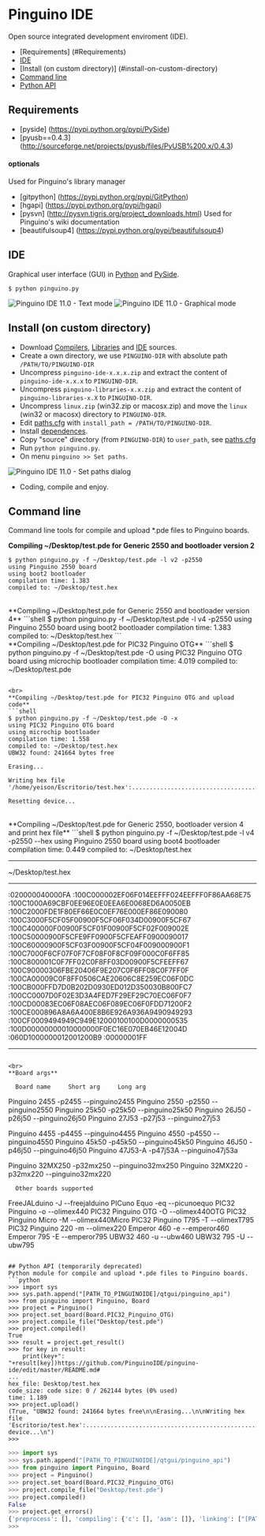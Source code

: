 Pinguino IDE
===========
Open source integrated development enviroment (IDE).


  * [Requirements] (#Requirements)
  * [IDE](#ide)
  * [Install (on custom directory)] (#install-on-custom-directory)
  * [Command line](#command-line)
  * [Python API](#python-api)

## Requirements
  * [pyside] (https://pypi.python.org/pypi/PySide)
  * [pyusb==0.4.3] (http://sourceforge.net/projects/pyusb/files/PyUSB%200.x/0.4.3)
  
#### optionals
Used for Pinguino's library manager
  * [gitpython] (https://pypi.python.org/pypi/GitPython)
  * [hgapi] (https://pypi.python.org/pypi/hgapi)
  * [pysvn] (http://pysvn.tigris.org/project_downloads.html)
Used for Pinguino's wiki documentation
  * [beautifulsoup4] (https://pypi.python.org/pypi/beautifulsoup4)


## IDE
Graphical user interface (GUI) in [Python](http://python.org/) and [PySide](http://www.pyside.org/).
```shell
$ python pinguino.py
```
![Pinguino IDE 11.0 - Text mode](https://lh4.googleusercontent.com/-XiJW0FCqZG4/UvryfpUEn1I/AAAAAAAAGUQ/8PWFdAopCEA/w700-h362-no/text_mode.png "Pinguino IDE 11.0 - Text mode")
![Pinguino IDE 11.0 - Graphical mode](https://lh3.googleusercontent.com/-KmOJjxGpdJE/UvryfjZ4BLI/AAAAAAAAGUU/wQt5UPeP614/w700-h365-no/graphical_mode.png "Pinguino IDE 11.0 - Graphical mode")

## Install (on custom directory)
  * Download [Compilers](https://github.com/PinguinoIDE/pinguino-compilers/releases/latest), [Libraries](https://github.com/PinguinoIDE/pinguino-libraries/releases/latest) and [IDE](https://github.com/PinguinoIDE/pinguino-ide/releases/latest) sources.
  * Create a own directory, we use ```PINGUINO-DIR``` with absolute path ```/PATH/TO/PINGUINO-DIR```
  * Uncompress ```pinguino-ide-x.x.x.zip``` and extract the content of ```pinguino-ide-x.x.x``` to ```PINGUINO-DIR```.
  * Uncompress ```pinguino-libraries-x.x.zip``` and extract the content of ```pinguino-libraries-x.X``` to ```PINGUINO-DIR```.
  * Uncompress ```linux.zip``` (win32.zip or macosx.zip) and move the ```linux``` (win32 or macosx) directory to ```PINGUINO-DIR```.
  * Edit [paths.cfg](https://github.com/PinguinoIDE/pinguino-ide/blob/master/paths.cfg) with ```install_path = /PATH/TO/PINGUINO-DIR```.
  * Install [dependences](#requirements).
  * Copy "source" directory (from ```PINGUINO-DIR```) to ```user_path```, see [paths.cfg](https://github.com/PinguinoIDE/pinguino-ide/blob/master/paths.cfg)
  * Run ```python pinguino.py```.
  * On menu ```pinguino >> Set paths```.
 
![Pinguino IDE 11.0 - Set paths dialog](https://lh3.googleusercontent.com/--H1cV_DYjWw/UzYyAUL6-yI/AAAAAAAAGsQ/nr3Tkc4CxFs/w550-h237-no/paths.png)
  * Coding, compile and enjoy.

## Command line
Command line tools for compile and upload *.pde files to Pinguino boards.

**Compiling ~/Desktop/test.pde for Generic 2550 and bootloader version 2**
```shell
$ python pinguino.py -f ~/Desktop/test.pde -l v2 -p2550
using Pinguino 2550 board
using boot2 bootloader
compilation time: 1.383
compiled to: ~/Desktop/test.hex 
```

<br>
**Compiling ~/Desktop/test.pde for Generic 2550 and bootloader version 4**
```shell
$ python pinguino.py -f ~/Desktop/test.pde -l v4 -p2550
using Pinguino 2550 board
using boot2 bootloader
compilation time: 1.383
compiled to: ~/Desktop/test.hex 
```

<br>
**Compiling ~/Desktop/test.pde for PIC32 Pinguino OTG**
```shell
$ python pinguino.py -f ~/Desktop/test.pde -O
using PIC32 Pinguino OTG board
using microchip bootloader
compilation time: 4.019
compiled to: ~/Desktop/test.pde

```

<br>
**Compiling ~/Desktop/test.pde for PIC32 Pinguino OTG and upload code**
```shell
$ python pinguino.py -f ~/Desktop/test.pde -O -x
using PIC32 Pinguino OTG board
using microchip bootloader
compilation time: 1.558
compiled to: ~/Desktop/test.hex
UBW32 found: 241664 bytes free

Erasing...

Writing hex file '/home/yeison/Escritorio/test.hex':............................................................

Resetting device...
```

<br>
**Compiling ~/Desktop/test.pde for Generic 2550, bootloader version 4 and print hex file**
```shell
$ python pinguino.py -f ~/Desktop/test.pde -l v4 -p2550 --hex
using Pinguino 2550 board
using boot4 bootloader
compilation time: 0.449
compiled to: ~/Desktop/test.hex

**********************************************************************
~/Desktop/test.hex
**********************************************************************
:020000040000FA
:100C000002EF06F014EEFFF024EEFFF0F86AA68E75
:100C1000A69CBF0EE96E0E0EEA6E0068ED6A0050EB
:100C2000FDE1F80EF66E0C0EF76E000EF86E090080
:100C3000F5CF05F00900F5CF06F034D00900F5CF67
:100C400000F00900F5CF01F00900F5CF02F009002E
:100C50000900F5CFE9FF0900F5CFEAFF0900090017
:100C60000900F5CF03F00900F5CF04F009000900F1
:100C7000F6CF07F0F7CF08F0F8CF09F000C0F6FF85
:100C800001C0F7FF02C0F8FF03D00900F5CFEEFF67
:100C90000306FBE20406F9E207C0F6FF08C0F7FF0F
:100CA00009C0F8FF0506CAE20606C8E259EC06F0DC
:100CB000FFD7D0B202D0930ED012D350030B800FC7
:100CC0007D0F02E3D3A4FED7F29EF29C70EC06F0F7
:100CD00083EC06F08AEC06F089EC06F0FDD71200F2
:100CE000896A8A6A400E8B6E926A936A9490949293
:100CF0009494949C949E12000100100D0000000535
:100D00000000010000000F0EC16E070EB46E12004D
:060D1000000012001200B9
:00000001FF
**********************************************************************
```

<br>
**Board args**
```
      Board name     Short arg     Long arg

Pinguino 2455         -p2455    --pinguino2455
Pinguino 2550         -p2550    --pinguino2550
Pinguino 25k50        -p25k50   --pinguino25k50
Pinguino 26J50        -p26j50   --pinguino26j50
Pinguino 27J53        -p27j53   --pinguino27j53

Pinguino 4455         -p4455    --pinguino4455
Pinguino 4550         -p4550    --pinguino4550
Pinguino 45k50        -p45k50   --pinguino45k50
Pinguino 46J50        -p46j50   --pinguino46j50
Pinguino 47J53-A      -p47j53A  --pinguino47j53a

Pinguino 32MX250      -p32mx250 --pinguino32mx250
Pinguino 32MX220      -p32mx220 --pinguino32mx220

      Other boards supported
     
FreeJALduino          -J        --freejalduino
PICuno Equo           -eq       --picunoequo
PIC32 Pinguino        -o        --olimex440
PIC32 Pinguino OTG    -O        --olimex440OTG
PIC32 Pinguino Micro  -M        --olimex440Micro
PIC32 Pinguino T795   -T        --olimexT795
PIC32 Pinguino 220    -m        --olimex220
Emperor 460           -e        --emperor460
Emperor 795           -E        --emperor795
UBW32 460             -u        --ubw460
UBW32 795             -U        --ubw795

```

## Python API (temporarily deprecated)
Python module for compile and upload *.pde files to Pinguino boards.
```python
>>> import sys
>>> sys.path.append("[PATH_TO_PINGUINOIDE]/qtgui/pinguino_api")
>>> from pinguino import Pinguino, Board
>>> project = Pinguino()
>>> project.set_board(Board.PIC32_Pinguino_OTG)
>>> project.compile_file("Desktop/test.pde")
>>> project.compiled()
True
>>> result = project.get_result()
>>> for key in result:
    print(key+": "+result[key])https://github.com/PinguinoIDE/pinguino-ide/edit/master/README.md#
...     
hex_file: Desktop/test.hex
code_size: code size: 0 / 262144 bytes (0% used)
time: 1.189
>>> project.upload()
(True, "UBW32 found: 241664 bytes free\n\nErasing...\n\nWriting hex file 'Escritorio/test.hex':............................................................\n\nResetting device...\n")
>>> 
```


```python
>>> import sys
>>> sys.path.append("[PATH_TO_PINGUINOIDE]/qtgui/pinguino_api")
>>> from pinguino import Pinguino, Board
>>> project = Pinguino()
>>> project.set_board(Board.PIC32_Pinguino_OTG)
>>> project.compile_file("Desktop/test.pde")
>>> project.compiled()
False
>>> project.get_errors()
{'preprocess': [], 'compiling': {'c': [], 'asm': []}, 'linking': ["[PATH_TO_PINGUINOIDE]/pinguinoide/pinguino/source/user.c:3:1: error: 'hi' undeclared (first use in this function)\n"]}
>>> 
```
